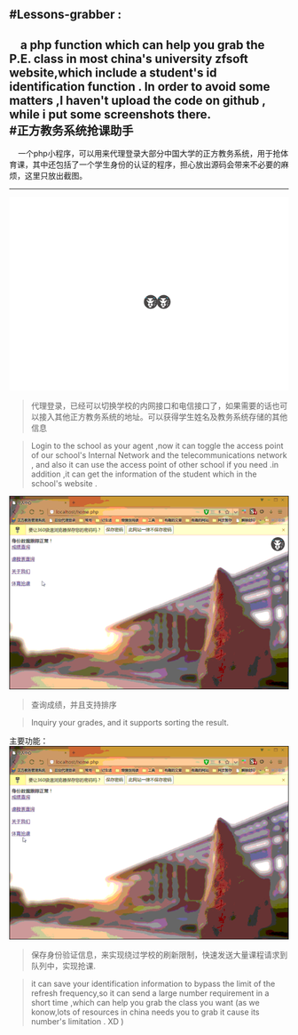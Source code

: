 #Lessons-grabber :
---
&nbsp;&nbsp;&nbsp;&nbsp;a php function which can help you grab the P.E. class in most china's university zfsoft website,which include a student's id identification function . In order to avoid some matters ,I haven't upload the code on github , while i put some screenshots there. 	
#正方教务系统抢课助手
---
&nbsp;&nbsp;&nbsp;&nbsp;一个php小程序，可以用来代理登录大部分中国大学的正方教务系统，用于抢体育课，其中还包括了一个学生身份的认证的程序，担心放出源码会带来不必要的麻烦，这里只放出截图。

---
![login][1]

>代理登录，已经可以切换学校的内网接口和电信接口了，如果需要的话也可以接入其他正方教务系统的地址。可以获得学生姓名及教务系统存储的其他信息

>Login to the school as your agent ,now  it can toggle the access point of our  school's Internal Network and the telecommunications network , and also it can use the access point of other school if you need .in addition ,it can get the information of the student which in the school's website . 


![check-score][2]

>查询成绩，并且支持排序

>Inquiry your grades, and it supports sorting the result.

主要功能：
![get-PE][3]

>保存身份验证信息，来实现绕过学校的刷新限制，快速发送大量课程请求到队列中，实现抢课.

>it can save your identification information to bypass the limit of the refresh frequency,so it can send  a large number requirement  in a short time ,which can help you grab the class you want (as we konow,lots of resources in china needs you to grab it cause its number's limitation . XD )

  [1]: login.gif
  [2]: checkscore.gif
  [3]: getPE.gif